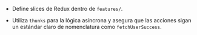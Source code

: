 * Define slices de Redux dentro de `features/`.
- Utiliza `thunks` para la lógica asíncrona y asegura que las acciones sigan un estándar claro de nomenclatura como `fetchUserSuccess`.
